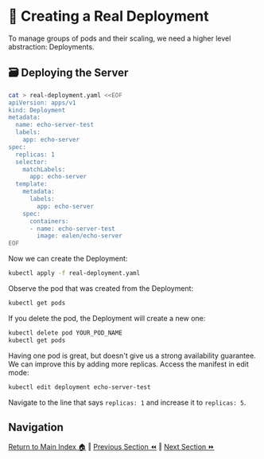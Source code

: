 # 🚀 Creating a Real Deployment
To manage groups of pods and their scaling, we need a higher level abstraction: Deployments.

## 🗃️ Deploying the Server

```bash
cat > real-deployment.yaml <<EOF
apiVersion: apps/v1
kind: Deployment
metadata:
  name: echo-server-test
  labels:
    app: echo-server
spec:
  replicas: 1
  selector:
    matchLabels:
      app: echo-server
  template:
    metadata:
      labels:
        app: echo-server
    spec:
      containers:
      - name: echo-server-test
        image: ealen/echo-server
EOF
```

Now we can create the Deployment:

```bash
kubectl apply -f real-deployment.yaml
```

Observe the pod that was created from the Deployment:

```bash
kubectl get pods
```

If you delete the pod, the Deployment will create a new one:
```bash
kubectl delete pod YOUR_POD_NAME
kubectl get pods
```

Having one pod is great, but doesn't give us a strong availability guarantee. We can improve this by adding more replicas. Access the manifest in edit mode:
```bash
kubectl edit deployment echo-server-test
```

Navigate to the line that says `replicas: 1` and increase it to `replicas: 5`.


## Navigation

[Return to Main Index 🏠](../readme.md) ‖
[Previous Section ⏪](../03-the-application/readme.md) ‖ [Next Section ⏩](../05-network-basics/readme.md)
